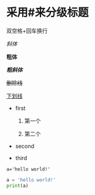 # 采用#来分级标题

双空格+回车换行  

*斜体*

**粗体**

***粗斜体***

~~删除线~~

<u>下划线</u>

* first

  1. 第一个

  2. 第二个

* second
* third

`a='hello world!'`

```python
a = 'hello world!'
print(a)
```















